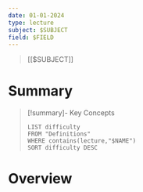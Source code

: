 ```yaml
---
date: 01-01-2024
type: lecture
subject: $SUBJECT
field: $FIELD
---
```


> [[$SUBJECT]]

# Summary

> [!summary]- Key Concepts
> ```dataview
> LIST difficulty
> FROM "Definitions"
> WHERE contains(lecture,"$NAME")
> SORT difficulty DESC
> ```


# Overview

